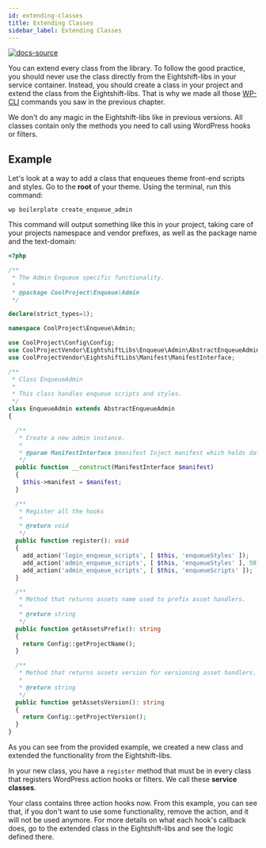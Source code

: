 ```yaml
---
id: extending-classes
title: Extending Classes
sidebar_label: Extending Classes
---
```


[![docs-source](https://img.shields.io/badge/source-eigthshift--libs-blue?style=for-the-badge&logo=php&labelColor=2a2a2a)](https://github.com/infinum/eightshift-libs)


You can extend every class from the library. To follow the good practice, you should never use the class directly from the Eightshift-libs in your service container. Instead, you should create a class in your project and extend the class from the Eightshift-libs. That is why we made all those [WP-CLI](wp-cli) commands you saw in the previous chapter.

We don't do any magic in the Eightshift-libs like in previous versions. All classes contain only the methods you need to call using WordPress hooks or filters.

## Example

Let's look at a way to add a class that enqueues theme front-end scripts and styles.
Go to the **root** of your theme. Using the terminal, run this command:

`wp boilerplate create_enqueue_admin`

This command will output something like this in your project, taking care of your projects namespace and vendor prefixes, as well as the package name and the text-domain:

```php
<?php

/**
 * The Admin Enqueue specific functionality.
 *
 * @package CoolProject\Enqueue\Admin
 */

declare(strict_types=1);

namespace CoolProject\Enqueue\Admin;

use CoolProject\Config\Config;
use CoolProjectVendor\EightshiftLibs\Enqueue\Admin\AbstractEnqueueAdmin;
use CoolProjectVendor\EightshiftLibs\Manifest\ManifestInterface;

/**
 * Class EnqueueAdmin
 *
 * This class handles enqueue scripts and styles.
 */
class EnqueueAdmin extends AbstractEnqueueAdmin
{

  /**
   * Create a new admin instance.
   *
   * @param ManifestInterface $manifest Inject manifest which holds data about assets from manifest.json.
   */
  public function __construct(ManifestInterface $manifest)
  {
    $this->manifest = $manifest;
  }

  /**
   * Register all the hooks
   *
   * @return void
   */
  public function register(): void
  {
    add_action('login_enqueue_scripts', [ $this, 'enqueueStyles' ]);
    add_action('admin_enqueue_scripts', [ $this, 'enqueueStyles' ], 50);
    add_action('admin_enqueue_scripts', [ $this, 'enqueueScripts' ]);
  }

  /**
   * Method that returns assets name used to prefix asset handlers.
   *
   * @return string
   */
  public function getAssetsPrefix(): string
  {
    return Config::getProjectName();
  }

  /**
   * Method that returns assets version for versioning asset handlers.
   *
   * @return string
   */
  public function getAssetsVersion(): string
  {
    return Config::getProjectVersion();
  }
}
```

As you can see from the provided example, we created a new class and extended the functionality from the Eightshift-libs.

In your new class, you have a `register` method that must be in every class that registers WordPress action hooks or filters. We call these **service classes**.

Your class contains three action hooks now. From this example, you can see that, if you don't want to use some functionality, remove the action, and it will not be used anymore. For more details on what each hook's callback does, go to the extended class in the Eightshift-libs and see the logic defined there.

<div class="legacy-badge legacy-badge--v5"></div>

